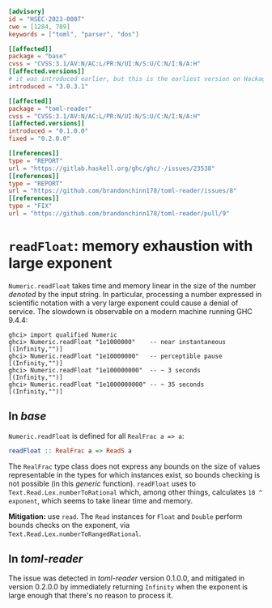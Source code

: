 ```toml
[advisory]
id = "HSEC-2023-0007"
cwe = [1284, 789]
keywords = ["toml", "parser", "dos"]

[[affected]]
package = "base"
cvss = "CVSS:3.1/AV:N/AC:L/PR:N/UI:N/S:U/C:N/I:N/A:H"
[[affected.versions]]
# it was introduced earlier, but this is the earliest version on Hackage
introduced = "3.0.3.1"

[[affected]]
package = "toml-reader"
cvss = "CVSS:3.1/AV:N/AC:L/PR:N/UI:N/S:U/C:N/I:N/A:H"
[[affected.versions]]
introduced = "0.1.0.0"
fixed = "0.2.0.0"

[[references]]
type = "REPORT"
url = "https://gitlab.haskell.org/ghc/ghc/-/issues/23538"
[[references]]
type = "REPORT"
url = "https://github.com/brandonchinn178/toml-reader/issues/8"
[[references]]
type = "FIX"
url = "https://github.com/brandonchinn178/toml-reader/pull/9"

```

# `readFloat`: memory exhaustion with large exponent

`Numeric.readFloat` takes time and memory linear in the size of the
number _denoted_ by the input string.  In particular, processing a
number expressed in scientific notation with a very large exponent
could cause a denial of service.  The slowdown is observable on a
modern machine running GHC 9.4.4:

```
ghci> import qualified Numeric
ghci> Numeric.readFloat "1e1000000"    -- near instantaneous
[(Infinity,"")]
ghci> Numeric.readFloat "1e10000000"   -- perceptible pause
[(Infinity,"")]
ghci> Numeric.readFloat "1e100000000"  -- ~ 3 seconds
[(Infinity,"")]
ghci> Numeric.readFloat "1e1000000000" -- ~ 35 seconds
[(Infinity,"")]
```

## In *base*

`Numeric.readFloat` is defined for all `RealFrac a => a`:

```haskell
readFloat :: RealFrac a => ReadS a
```

The `RealFrac` type class does not express any bounds on the size of
values representable in the types for which instances exist, so
bounds checking is not possible (in this *generic* function).
`readFloat` uses to `Text.Read.Lex.numberToRational` which, among
other things, calculates `10 ^ exponent`, which seems to take linear
time and memory.

**Mitigation:** use `read`.  The `Read` instances for `Float` and
`Double` perform bounds checks on the exponent, via
`Text.Read.Lex.numberToRangedRational`.


## In *toml-reader*

The issue was detected in *toml-reader* version 0.1.0.0, and
mitigated in version 0.2.0.0 by immediately returning `Infinity`
when the exponent is large enough that there's no reason to process
it.
